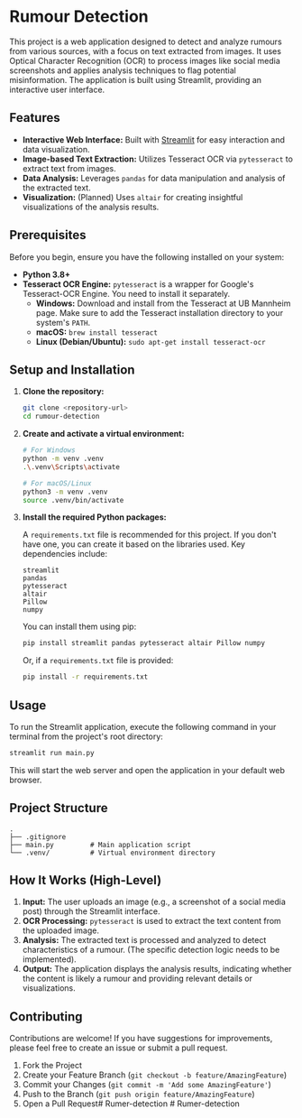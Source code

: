 # Rumour Detection

This project is a web application designed to detect and analyze rumours from various sources, with a focus on text extracted from images. It uses Optical Character Recognition (OCR) to process images like social media screenshots and applies analysis techniques to flag potential misinformation. The application is built using Streamlit, providing an interactive user interface.

## Features

-   **Interactive Web Interface:** Built with [Streamlit](https://streamlit.io/) for easy interaction and data visualization.
-   **Image-based Text Extraction:** Utilizes Tesseract OCR via `pytesseract` to extract text from images.
-   **Data Analysis:** Leverages `pandas` for data manipulation and analysis of the extracted text.
-   **Visualization:** (Planned) Uses `altair` for creating insightful visualizations of the analysis results.

## Prerequisites

Before you begin, ensure you have the following installed on your system:

-   **Python 3.8+**
-   **Tesseract OCR Engine:** `pytesseract` is a wrapper for Google's Tesseract-OCR Engine. You need to install it separately.
    -   **Windows:** Download and install from the Tesseract at UB Mannheim page. Make sure to add the Tesseract installation directory to your system's `PATH`.
    -   **macOS:** `brew install tesseract`
    -   **Linux (Debian/Ubuntu):** `sudo apt-get install tesseract-ocr`

## Setup and Installation

1.  **Clone the repository:**
    ```bash
    git clone <repository-url>
    cd rumour-detection
    ```

2.  **Create and activate a virtual environment:**
    ```bash
    # For Windows
    python -m venv .venv
    .\.venv\Scripts\activate

    # For macOS/Linux
    python3 -m venv .venv
    source .venv/bin/activate
    ```

3.  **Install the required Python packages:**

    A `requirements.txt` file is recommended for this project. If you don't have one, you can create it based on the libraries used. Key dependencies include:
    ```
    streamlit
    pandas
    pytesseract
    altair
    Pillow
    numpy
    ```
    You can install them using pip:
    ```bash
    pip install streamlit pandas pytesseract altair Pillow numpy
    ```
    Or, if a `requirements.txt` file is provided:
    ```bash
    pip install -r requirements.txt
    ```

## Usage

To run the Streamlit application, execute the following command in your terminal from the project's root directory:

```bash
streamlit run main.py
```

This will start the web server and open the application in your default web browser.

## Project Structure

```
.
├── .gitignore
├── main.py         # Main application script
└── .venv/          # Virtual environment directory
```

## How It Works (High-Level)

1.  **Input:** The user uploads an image (e.g., a screenshot of a social media post) through the Streamlit interface.
2.  **OCR Processing:** `pytesseract` is used to extract the text content from the uploaded image.
3.  **Analysis:** The extracted text is processed and analyzed to detect characteristics of a rumour. (The specific detection logic needs to be implemented).
4.  **Output:** The application displays the analysis results, indicating whether the content is likely a rumour and providing relevant details or visualizations.

## Contributing

Contributions are welcome! If you have suggestions for improvements, please feel free to create an issue or submit a pull request.

1.  Fork the Project
2.  Create your Feature Branch (`git checkout -b feature/AmazingFeature`)
3.  Commit your Changes (`git commit -m 'Add some AmazingFeature'`)
4.  Push to the Branch (`git push origin feature/AmazingFeature`)
5.  Open a Pull Request#   R u m e r - d e t e c t i o n  
 # Rumer-detection

